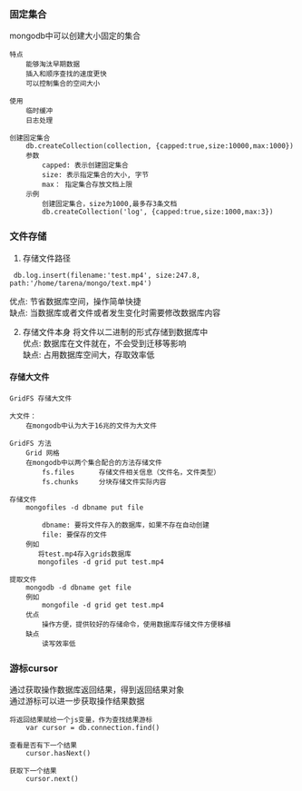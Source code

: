 

### 固定集合
mongodb中可以创建大小固定的集合
```
特点
    能够淘汰早期数据
    插入和顺序查找的速度更快
    可以控制集合的空间大小

使用
    临时缓冲
    日志处理

创建固定集合
    db.createCollection(collection, {capped:true,size:10000,max:1000})
    参数
        capped: 表示创建固定集合
        size: 表示指定集合的大小, 字节
        max： 指定集合存放文档上限
    示例
        创建固定集合，size为1000,最多存3条文档
        db.createCollection('log', {capped:true,size:1000,max:3})
```
### 文件存储

1. 存储文件路径
```
 db.log.insert(filename:'test.mp4', size:247.8, path:'/home/tarena/mongo/text.mp4')
```
优点: 节省数据库空间，操作简单快捷  
缺点: 当数据库或者文件或者发生变化时需要修改数据库内容  

2. 存储文件本身
将文件以二进制的形式存储到数据库中   
优点: 数据库在文件就在，不会受到迁移等影响   
缺点: 占用数据库空间大，存取效率低   

#### 存储大文件
```
GridFS 存储大文件  

大文件：   
    在mongodb中认为大于16兆的文件为大文件   

GridFS 方法   
    Grid 网格   
    在mongodb中以两个集合配合的方法存储文件      
        fs.files      存储文件相关信息（文件名，文件类型）   
        fs.chunks     分块存储文件实际内容  

存储文件   
    mongofiles -d dbname put file  

        dbname: 要将文件存入的数据库，如果不存在自动创建   
        file: 要保存的文件   
    例如  
       将test.mp4存入grids数据库   
       mongofiles -d grid put test.mp4   

提取文件  
    mongodb -d dbname get file   
    例如     
        mongofile -d grid get test.mp4   
    优点   
        操作方便，提供较好的存储命令，使用数据库存储文件方便移植   
    缺点  
        读写效率低   
```

### 游标cursor
通过获取操作数据库返回结果，得到返回结果对象    
通过游标可以进一步获取操作结果数据    
```
将返回结果赋给一个js变量，作为查找结果游标  
    var cursor = db.connection.find()   

查看是否有下一个结果   
    cursor.hasNext()   

获取下一个结果   
    cursor.next()   
```
